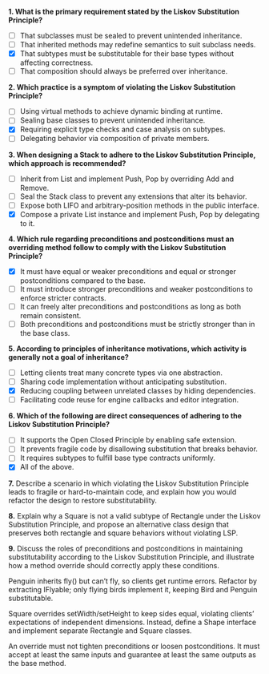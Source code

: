 **1. What is the primary requirement stated by the Liskov Substitution Principle?**

- [ ] That subclasses must be sealed to prevent unintended inheritance.
- [ ] That inherited methods may redefine semantics to suit subclass needs.
- [x] That subtypes must be substitutable for their base types without affecting correctness.
- [ ] That composition should always be preferred over inheritance.

**2. Which practice is a symptom of violating the Liskov Substitution Principle?**

- [ ] Using virtual methods to achieve dynamic binding at runtime.
- [ ] Sealing base classes to prevent unintended inheritance.
- [x] Requiring explicit type checks and case analysis on subtypes.
- [ ] Delegating behavior via composition of private members.

**3. When designing a Stack to adhere to the Liskov Substitution Principle, which approach is recommended?**

- [ ] Inherit from List and implement Push, Pop by overriding Add and Remove.
- [ ] Seal the Stack class to prevent any extensions that alter its behavior.
- [ ] Expose both LIFO and arbitrary-position methods in the public interface.
- [x] Compose a private List instance and implement Push, Pop by delegating to it.

**4. Which rule regarding preconditions and postconditions must an overriding method follow to comply with the Liskov
Substitution Principle?**

- [x] It must have equal or weaker preconditions and equal or stronger postconditions compared to the base.
- [ ] It must introduce stronger preconditions and weaker postconditions to enforce stricter contracts.
- [ ] It can freely alter preconditions and postconditions as long as both remain consistent.
- [ ] Both preconditions and postconditions must be strictly stronger than in the base class.

**5. According to principles of inheritance motivations, which activity is generally not a goal of inheritance?**

- [ ] Letting clients treat many concrete types via one abstraction.
- [ ] Sharing code implementation without anticipating substitution.
- [x] Reducing coupling between unrelated classes by hiding dependencies.
- [ ] Facilitating code reuse for engine callbacks and editor integration.

**6. Which of the following are direct consequences of adhering to the Liskov Substitution Principle?**

- [ ] It supports the Open Closed Principle by enabling safe extension.
- [ ] It prevents fragile code by disallowing substitution that breaks behavior.
- [ ] It requires subtypes to fulfill base type contracts uniformly.
- [x] All of the above.

**7.** Describe a scenario in which violating the Liskov Substitution Principle leads to fragile or hard-to-maintain
code, and explain how you would refactor the design to restore substitutability.

**8.** Explain why a Square is not a valid subtype of Rectangle under the Liskov Substitution Principle, and propose an
alternative class design that preserves both rectangle and square behaviors without violating LSP.

**9.** Discuss the roles of preconditions and postconditions in maintaining substitutability according to the Liskov
Substitution Principle, and illustrate how a method override should correctly apply these conditions.

Penguin inherits fly() but can’t fly, so clients get runtime errors. Refactor by extracting IFlyable; only flying birds
implement it, keeping Bird and Penguin substitutable.

Square overrides setWidth/setHeight to keep sides equal, violating clients’ expectations of independent dimensions.
Instead, define a Shape interface and implement separate Rectangle and Square classes.

An override must not tighten preconditions or loosen postconditions. It must accept at least the same inputs and
guarantee at least the same outputs as the base method.
